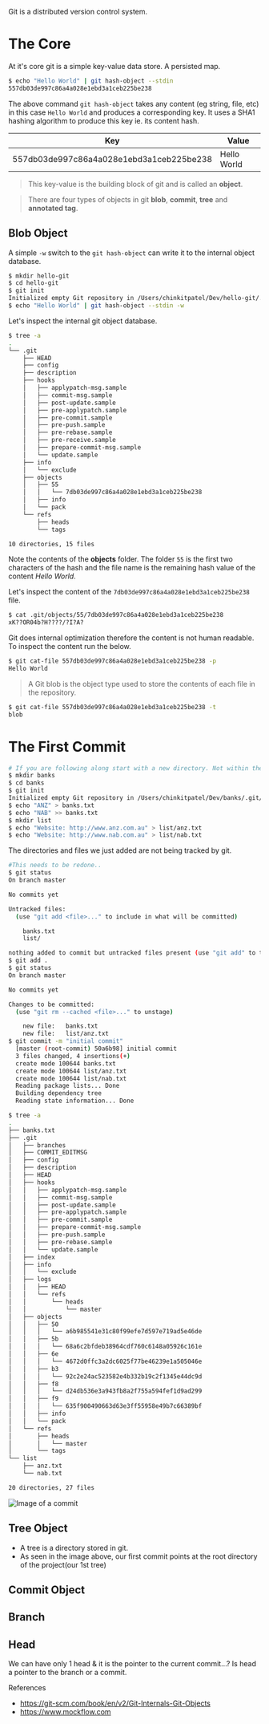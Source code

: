 Git is a distributed version control system. 

#  The Core
At it's core git is a simple key-value data store. A persisted map. 

```bash
$ echo "Hello World" | git hash-object --stdin
557db03de997c86a4a028e1ebd3a1ceb225be238
```
The above command `git hash-object` takes any content (eg string, file, etc) in this case `Hello World` and produces a corresponding key. It uses a SHA1 hashing algorithm to produce this key ie. its content hash. 

| Key                                       | Value         |
| ----------------------------------------- | ------------- | 
| 557db03de997c86a4a028e1ebd3a1ceb225be238  | Hello World |  

> This key-value is the building block of git and is called an **object**.

> There are four types of objects in git **blob**, **commit**, **tree** and **annotated tag**.

## Blob Object
A simple `-w` switch to the `git hash-object` can write it to the internal object database.

```bash
$ mkdir hello-git
$ cd hello-git
$ git init
Initialized empty Git repository in /Users/chinkitpatel/Dev/hello-git/.git/
$ echo "Hello World" | git hash-object --stdin -w
```
Let's inspect the internal git object database. 

```bash
$ tree -a
.
└── .git
    ├── HEAD
    ├── config
    ├── description
    ├── hooks
    │   ├── applypatch-msg.sample
    │   ├── commit-msg.sample
    │   ├── post-update.sample
    │   ├── pre-applypatch.sample
    │   ├── pre-commit.sample
    │   ├── pre-push.sample
    │   ├── pre-rebase.sample
    │   ├── pre-receive.sample
    │   ├── prepare-commit-msg.sample
    │   └── update.sample
    ├── info
    │   └── exclude
    ├── objects
    │   ├── 55
    │   │   └── 7db03de997c86a4a028e1ebd3a1ceb225be238
    │   ├── info
    │   └── pack
    └── refs
        ├── heads
        └── tags

10 directories, 15 files
```

Note the contents of the **objects** folder. The folder `55` is the first two characters of the hash and the file name is the remaining hash value of the content *Hello World*.

Let's inspect the content of the `7db03de997c86a4a028e1ebd3a1ceb225be238` file.

```bash 
$ cat .git/objects/55/7db03de997c86a4a028e1ebd3a1ceb225be238
xK??OR04b?H????/?I?A?
```
Git does internal optimization therefore the content is not human readable. To inspect the content run the below. 

```bash 
$ git cat-file 557db03de997c86a4a028e1ebd3a1ceb225be238 -p
Hello World
```
> A Git blob  is the object type used to store the contents of each file in the repository. 

```bash
$ git cat-file 557db03de997c86a4a028e1ebd3a1ceb225be238 -t
blob
```
# The First Commit

```bash
# If you are following along start with a new directory. Not within the hello-git you created above.
$ mkdir banks
$ cd banks
$ git init
Initialized empty Git repository in /Users/chinkitpatel/Dev/banks/.git/
$ echo "ANZ" > banks.txt
$ echo "NAB" >> banks.txt
$ mkdir list
$ echo "Website: http://www.anz.com.au" > list/anz.txt
$ echo "Website: http://www.nab.com.au" > list/nab.txt
```

The directories and files we just added are not being tracked by git.

```bash
#This needs to be redone..
$ git status
On branch master

No commits yet

Untracked files:
  (use "git add <file>..." to include in what will be committed)

	banks.txt
	list/

nothing added to commit but untracked files present (use "git add" to track)
$ git add .
$ git status
On branch master

No commits yet

Changes to be committed:
  (use "git rm --cached <file>..." to unstage)

	new file:   banks.txt
	new file:   list/anz.txt
$ git commit -m "initial commit"
  [master (root-commit) 50a6b98] initial commit
  3 files changed, 4 insertions(+)
  create mode 100644 banks.txt
  create mode 100644 list/anz.txt
  create mode 100644 list/nab.txt
  Reading package lists... Done
  Building dependency tree
  Reading state information... Done

$ tree -a
.
├── banks.txt
├── .git
│   ├── branches
│   ├── COMMIT_EDITMSG
│   ├── config
│   ├── description
│   ├── HEAD
│   ├── hooks
│   │   ├── applypatch-msg.sample
│   │   ├── commit-msg.sample
│   │   ├── post-update.sample
│   │   ├── pre-applypatch.sample
│   │   ├── pre-commit.sample
│   │   ├── prepare-commit-msg.sample
│   │   ├── pre-push.sample
│   │   ├── pre-rebase.sample
│   │   └── update.sample
│   ├── index
│   ├── info
│   │   └── exclude
│   ├── logs
│   │   ├── HEAD
│   │   └── refs
│   │       └── heads
│   │           └── master
│   ├── objects
│   │   ├── 50
│   │   │   └── a6b985541e31c80f99efe7d597e719ad5e46de
│   │   ├── 5b
│   │   │   └── 68a6c2bfdeb38964cdf760c6148a05926c161e
│   │   ├── 6e
│   │   │   └── 4672d0ffc3a2dc6025f77be46239e1a505046e
│   │   ├── b3
│   │   │   └── 92c2e24ac523582e4b332b19c2f1345e44dc9d
│   │   ├── f8
│   │   │   └── d24db536e3a943fb8a2f755a594fef1d9ad299
│   │   ├── f9
│   │   │   └── 635f900490663d63e3ff55958e49b7c66389bf
│   │   ├── info
│   │   └── pack
│   └── refs
│       ├── heads
│       │   └── master
│       └── tags
└── list
    ├── anz.txt
    └── nab.txt

20 directories, 27 files

```
![Image of a commit](./commit.png)
## Tree Object 

- A tree is a directory stored in git.
- As seen in the image above, our first commit points at the root directory of the project(our 1st tree)

## Commit Object 

## Branch 

## Head

We can have only 1 head & it is the pointer to the current commit...?
Is head a pointer to the branch or a commit.

References
- https://git-scm.com/book/en/v2/Git-Internals-Git-Objects
- https://www.mockflow.com